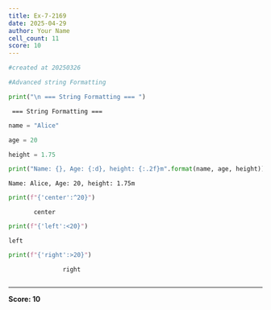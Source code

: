 ```yaml
---
title: Ex-7-2169
date: 2025-04-29
author: Your Name
cell_count: 11
score: 10
---
```


```python
#created at 20250326
```


```python
#Advanced string Formatting
```


```python
print("\n === String Formatting === ")
```

    
     === String Formatting === 



```python
name = "Alice"
```


```python
age = 20
```


```python
height = 1.75
```


```python
print("Name: {}, Age: {:d}, height: {:.2f}m".format(name, age, height))
```

    Name: Alice, Age: 20, height: 1.75m



```python
print(f"{'center':^20}")
```

           center       



```python
print(f"{'left':<20}")
```

    left                



```python
print(f"{'right':>20}")
```

                   right



```python

```


---
**Score: 10**